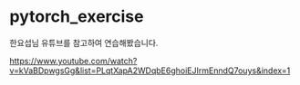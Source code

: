 # pytorch_exercise

한요섭님 유튜브를 참고하여 연습해봤습니다.

https://www.youtube.com/watch?v=kVaBDpwgsGg&list=PLqtXapA2WDqbE6ghoiEJIrmEnndQ7ouys&index=1
